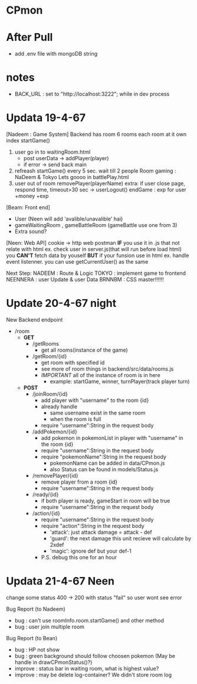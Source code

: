# CPmon

# After Pull
- add .env file with mongoDB string 

# notes
- BACK_URL : set to "http://localhost:3222"; while in dev process



# Updata 19-4-67
[Nadeem : Game System]
Backend has room 6 rooms each room at it own index
startGame()
1. user go in to waitingRoom.html
    - post userData -> addPlayer(player)
    - if error -> send back main
2. refreash startGame() every 5 sec. wait till 2 people
Room gaming : NaDeem & Tokyo Lets goooo in battlePlay.html
3. user out of room removePlayer(playerName)
extra: if user close page, respond time, timeout>30 sec -> userLogout()
endGame : exp for user +money +exp

[Beam: Front end]
- User (Neen will add 'avalible/unavalible' hai)
- gameWaitingRoom , gameBattleRoom (gameBattle use one from 3)
- Extra sound?

[Neen: Web API]
cookie -> http web postman
**IF** you use it in .js that not relate with html ex. check user in server.js(that will run before load html)
you **CAN'T** fetch data by youself
**BUT** if your funsion use in html ex. handle event listenner. you can use getCurrentUser() as the same

Next Step:
NADEEM : Route & Logic
TOKYO : implement game to frontend 
NEENNERA : user Update & user Data
BRNNBM : CSS master!!!!!!

# Update 20-4-67 night
New Backend endpoint

- /room
    - **GET**
        - /getRooms
            - get all rooms(instance of the game)
        - /getRoom/{id}
            - get room with specified id
            - see more of room things in backend/src/data/rooms.js
            - *IMPORTANT* all of the instance of room is in here
                - example: startGame, winner, turnPlayer(track player turn)
    - **POST**
        - /joinRoom/{id}
            - add player with "username" to the room {id}
            - already handle
                - same username exist in the same room
                - when the room is full
            - require "username":String in the request body
        - /addPokemon/{id} 
            - add pokemon in pokemonList in player with "username" in the room {id}
            - require "username":String in the request body
            - require "pokemonName":String in the request body
                - pokemonName can be added in data/CPmon.js
                - also Status can be found in models/Status.js
        - /removePlayer/{id}
            - remove player from a room {id}
            - require "username":String in the request body
        - /ready/{id}
            - if both player is ready, gameStart in room will be true
            - require "username":String in the request body
        - /action/{id}
            - require "username":String in the request body
            - require "action":String in the request body
                - 'attack': just attack damage = attack - def
                - 'guard': the next damage this unit recieve will calculate by 2xdef
                - 'magic': ignore def but your def-1
            - P.S. debug this one for an hour



# Updata 21-4-67 Neen
change some status 400 -> 200 with status "fail" so user wont see error

Bug Report (to Nadeem)
- bug : can't use roomInfo.room.startGame() and other method
- bug : user join multiple room 

Bug Report (to Bean)
- bug : HP not show 
- bug : green background should follow choosen pokemon (May be handle in drawCPmonStatus()?)
- improve : status bar in waiting room, what is highest value?
- improve : may be delete log-container? We didn't store room log